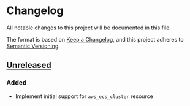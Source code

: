 # Changelog

All notable changes to this project will be documented in this file.

The format is based on [Keep a Changelog](https://keepachangelog.com/en/1.0.0/),
and this project adheres to [Semantic Versioning](https://semver.org/spec/v2.0.0.html).

## [Unreleased]

### Added

- Implement initial support for `aws_ecs_cluster` resource

<!-- markdown-link-check-disable -->

[unreleased]: https://github.com/mineiros-io/terraform-aws-ecs-cluster/compare/v0.0.1...HEAD
<!-- [0.0.1]: https://github.com/mineiros-io/terraform-aws-ecs-cluster/releases/tag/v0.0.1 -->

<!-- markdown-link-check-disabled -->
